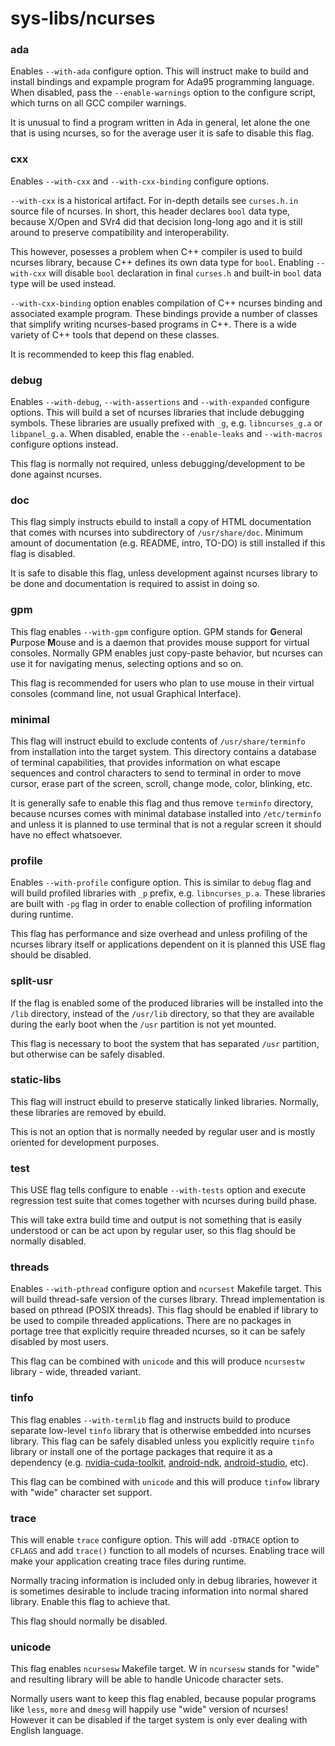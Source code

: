 # sys-libs/ncurses

### ada
Enables `--with-ada` configure option. This will instruct make to build and install bindings and expample program for Ada95 programming language. When disabled, pass the `--enable-warnings` option to the configure script, which turns on all GCC compiler warnings.

It is unusual to find a program written in Ada in general, let alone the one that is using ncurses, so for the average user it is safe to disable this flag.

### cxx
Enables `--with-cxx` and `--with-cxx-binding` configure options.

`--with-cxx` is a historical artifact. For in-depth details see `curses.h.in` source file of ncurses. In short, this header declares `bool` data type, because X/Open and SVr4 did that decision long-long ago and it is still around to preserve compatibility and interoperability.

This however, posesses a problem when C++ compiler is used to build ncurses library, because C++ defines its own data type for `bool`. Enabling `--with-cxx` will disable `bool` declaration in final `curses.h` and built-in `bool` data type will be used instead.

`--with-cxx-binding` option enables compilation of C++ ncurses binding and associated example program. These bindings provide a number of classes that simplify writing ncurses-based programs in C++. There is a wide variety of C++ tools that depend on these classes.

It is recommended to keep this flag enabled.

### debug
Enables `--with-debug`, `--with-assertions` and `--with-expanded` configure options. This will build a set of ncurses libraries that include debugging symbols. These libraries are usually prefixed with `_g`, e.g. `libncurses_g.a` or `libpanel_g.a`. When disabled, enable the `--enable-leaks` and `--with-macros` configure options instead.

This flag is normally not required, unless debugging/development to be done against ncurses.

### doc
This flag simply instructs ebuild to install a copy of HTML documentation that comes with ncurses into subdirectory of `/usr/share/doc`. Minimum amount of documentation (e.g. README, intro, TO-DO) is still installed if this flag is disabled.

It is safe to disable this flag, unless development against ncurses library to be done and documentation is required to assist in doing so.

### gpm
This flag enables `--with-gpm` configure option. GPM stands for **G**eneral **P**urpose **M**ouse and is a daemon that provides mouse support for virtual consoles. Normally GPM enables just copy-paste behavior, but ncurses can use it for navigating menus, selecting options and so on.

This flag is recommended for users who plan to use mouse in their virtual consoles (command line, not usual Graphical Interface).

### minimal
This flag will instruct ebuild to exclude contents of `/usr/share/terminfo` from installation into the target system. This directory contains a database of terminal capabilities, that provides information on what escape sequences and control characters to send to terminal in order to move cursor, erase part of the screen, scroll, change mode, color, blinking, etc.

It is generally safe to enable this flag and thus remove `terminfo` directory, because ncurses comes with minimal database installed into `/etc/terminfo` and unless it is planned to use terminal that is not a regular screen it should have no effect whatsoever.

### profile
Enables `--with-profile` configure option. This is similar to `debug` flag and will build profiled libraries with `_p` prefix, e.g. `libncurses_p.a`. These libraries are built with `-pg` flag in order to enable collection of profiling information during runtime.

This flag has performance and size overhead and unless profiling of the ncurses library itself or applications dependent on it is planned this USE flag should be disabled.

### split-usr
If the flag is enabled some of the produced libraries will be installed into the `/lib` directory, instead of the `/usr/lib` directory, so that they are available during the early boot when the `/usr` partition is not yet mounted.

This flag is necessary to boot the system that has separated `/usr` partition, but otherwise can be safely disabled.

### static-libs
This flag will instruct ebuild to preserve statically linked libraries. Normally, these libraries are removed by ebuild.

This is not an option that is normally needed by regular user and is mostly oriented for development purposes.

### test
This USE flag tells configure to enable `--with-tests` option and execute regression test suite that comes together with ncurses during build phase.

This will take extra build time and output is not something that is easily understood or can be act upon by regular user, so this flag should be normally disabled.

### threads
Enables `--with-pthread` configure option and `ncursest` Makefile target. This will build thread-safe version of the curses library. Thread implementation is based on pthread (POSIX threads). This flag should be enabled if library to be used to compile threaded applications. There are no packages in portage tree that explicitly require threaded ncurses, so it can be safely disabled by most users.

This flag can be combined with `unicode` and this will produce `ncursestw` library - wide, threaded variant.

### tinfo
This flag enables `--with-termlib` flag and instructs build to produce separate low-level `tinfo` library that is otherwise embedded into ncurses library. This flag can be safely disabled unless you explicitly require `tinfo` library or install one of the portage packages that require it as a dependency (e.g. [nvidia-cuda-toolkit](../dev-util/nvidia-cuda-toolkit), [android-ndk](../dev-util/android-ndk), [android-studio](../dev-util/android-studio), etc).

This flag can be combined with `unicode` and this will produce `tinfow` library with "wide" character set support.

### trace
This will enable `trace` configure option. This will add `-DTRACE` option to `CFLAGS` and add `trace()` function to all models of ncurses. Enabling trace will make your application creating trace files during runtime.

Normally tracing information is included only in debug libraries, however it is sometimes desirable to include tracing information into normal shared library. Enable this flag to achieve that.

This flag should normally be disabled.

### unicode
This flag enables `ncursesw` Makefile target. W in `ncursesw` stands for "wide" and resulting library will be able to handle Unicode character sets.

Normally users want to keep this flag enabled, because popular programs like `less`, `more` and `dmesg` will happily use "wide" version of ncurses! However it can be disabled if the target system is only ever dealing with English language.
